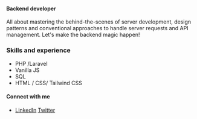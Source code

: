 #### Backend developer 
 All about mastering the behind-the-scenes of 
server development, design patterns and conventional approaches to handle 
server requests and API management.
 Let's make the backend magic happen!

### Skills and experience
- PHP /Laravel 
- Vanilla JS 
- SQL
- HTML / CSS/ Tailwind CSS



#### Connect with me 
- [LinkedIn](https://linkedin.com/in/tammyalemu)  [Twitter](https://twitter.com/tammyalemu)


